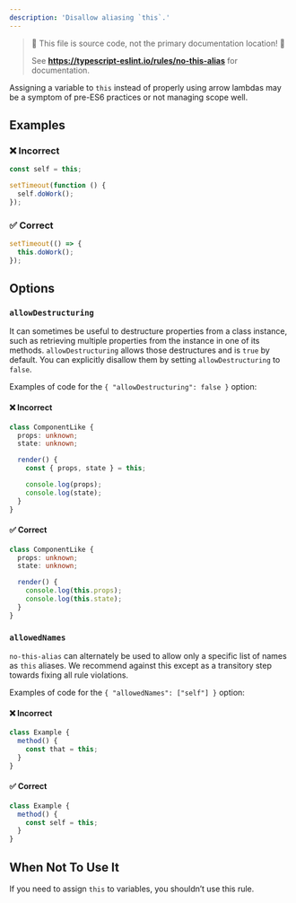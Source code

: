 ```yaml
---
description: 'Disallow aliasing `this`.'
---
```


> 🛑 This file is source code, not the primary documentation location! 🛑
>
> See **https://typescript-eslint.io/rules/no-this-alias** for documentation.

Assigning a variable to `this` instead of properly using arrow lambdas may be a symptom of pre-ES6 practices
or not managing scope well.

## Examples

<!--tabs-->

### ❌ Incorrect

```js
const self = this;

setTimeout(function () {
  self.doWork();
});
```

### ✅ Correct

```js
setTimeout(() => {
  this.doWork();
});
```

## Options

### `allowDestructuring`

It can sometimes be useful to destructure properties from a class instance, such as retrieving multiple properties from the instance in one of its methods.
`allowDestructuring` allows those destructures and is `true` by default.
You can explicitly disallow them by setting `allowDestructuring` to `false`.

Examples of code for the `{ "allowDestructuring": false }` option:

<!--tabs-->

#### ❌ Incorrect

```ts option='{ "allowDestructuring": false }'
class ComponentLike {
  props: unknown;
  state: unknown;

  render() {
    const { props, state } = this;

    console.log(props);
    console.log(state);
  }
}
```

#### ✅ Correct

```ts option='{ "allowDestructuring": false }'
class ComponentLike {
  props: unknown;
  state: unknown;

  render() {
    console.log(this.props);
    console.log(this.state);
  }
}
```

### `allowedNames`

`no-this-alias` can alternately be used to allow only a specific list of names as `this` aliases.
We recommend against this except as a transitory step towards fixing all rule violations.

Examples of code for the `{ "allowedNames": ["self"] }` option:

<!--tabs-->

#### ❌ Incorrect

```ts option='{ "allowedNames": ["self"] }'
class Example {
  method() {
    const that = this;
  }
}
```

#### ✅ Correct

```ts option='{ "allowedNames": ["self"] }'
class Example {
  method() {
    const self = this;
  }
}
```

## When Not To Use It

If you need to assign `this` to variables, you shouldn’t use this rule.
